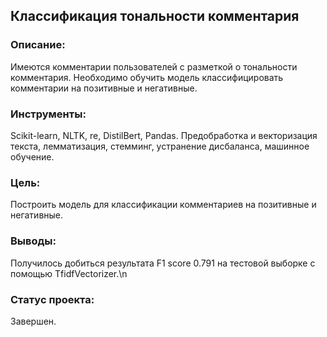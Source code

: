 ## Классификация тональности комментария

### Описание:
Имеются комментарии пользователей с разметкой о тональности комментария. Необходимо обучить модель классифицировать комментарии на позитивные и негативные.

### Инструменты:
Scikit-learn, NLTK, re, DistilBert, Pandas.
Предобработка и векторизация текста, лемматизация, стемминг, устранение дисбаланса, машинное обучение.

### Цель:
Построить модель для классификации комментариев на позитивные и негативные.

### Выводы:
Получилось добиться результата F1 score 0.791 на тестовой выборке с помощью TfidfVectorizer.\n

### Статус проекта:
Завершен.
```python
```